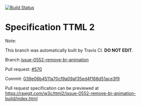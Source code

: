 [![Build Status](https://travis-ci.org/w3c/ttml2.svg?branch=issue-0552-remove-br-animation)](https://travis-ci.org/w3c/ttml2)


# Specification TTML 2


Note:


This branch was automatically built by Travis CI. <b>DO NOT EDIT</b>.


 Branch [issue-0552-remove-br-animation](https://github.com/w3c/ttml2/tree/issue-0552-remove-br-animation)


 Pull request: [#570](https://github.com/w3c/ttml2/pull/570)


 Commit: [039e06b4511a70cf9a09af35ed4f168d51ace3f9](https://github.com/w3c/ttml2/commit/039e06b4511a70cf9a09af35ed4f168d51ace3f9)

Pull request specification can be previewed at https://rawgit.com/w3c/ttml2/issue-0552-remove-br-animation-build/index.html



